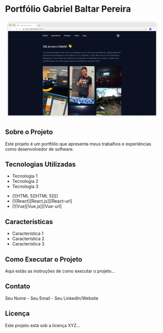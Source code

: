 <div align="left">

</div>

# Portfólio Gabriel Baltar Pereira

![Imagem de Capa](./img/capa-github.png)

## Sobre o Projeto

Este projeto é um portfólio que apresenta meus trabalhos e experiências como desenvolvedor de software.

## Tecnologias Utilizadas

- Tecnologia 1
- Tecnologia 2
- Tecnologia 3

* [![HTML 5][HTML 5]][]
* [![React][React.js]][React-url]
* [![Vue][Vue.js]][Vue-url]

## Características

- Característica 1
- Característica 2
- Característica 3

## Como Executar o Projeto

Aqui estão as instruções de como executar o projeto...

## Contato

Seu Nome - Seu Email - Seu LinkedIn/Website

## Licença

Este projeto está sob a licença XYZ...